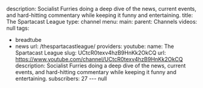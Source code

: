 description: Socialist Furries doing a deep dive of the news, current events, and
  hard-hitting commentary while keeping it funny and entertaining.
title: The Spartacast League
type: channel
menu:
  main:
    parent: Channels
videos: null
tags:
- breadtube
- news
url: /thespartacastleague/
providers:
  youtube:
    name: The Spartacast League
    slug: UCtcR0texv4hzB9HnKk2OkCQ
    url: https://www.youtube.com/channel/UCtcR0texv4hzB9HnKk2OkCQ
    description: Socialist Furries doing a deep dive of the news, current events,
      and hard-hitting commentary while keeping it funny and entertaining.
    subscribers: 27
--- null
